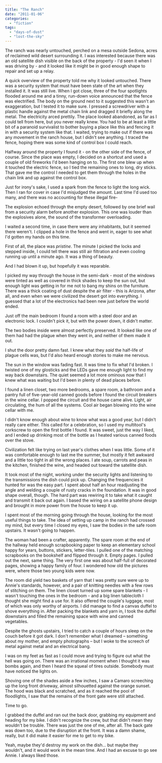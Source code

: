 ```yaml
---
title: "The Ranch"
date: "2011-01-06"
categories: 
  - "fiction"
tags: 
  - "days-of-dust"
  - "lost-the-sky"
---
```


The ranch was nearly untouched, perched on a mesa outside Sedona, acres of reclaimed wild desert surrounding it. I was interested because there was an old satellite dish visible on the back of the property - I'd seen it when I was driving by - and it looked like it might be in good enough shape to repair and set up a relay.

A quick overview of the property told me why it looked untouched. There was a security system that must have been state of the art when they installed it. It was still live. When I got close, three of the four spotlights flooded around me and a tinny, run-down voice announced that the fence was electrified. The body on the ground next to it suggested this wasn't an exaggeration, but I tested it to make sure. I pressed a screwdriver with a plastic handle against the metal chain link and dragged it briefly along the metal. The electricity arced prettily. The place looked abandoned, as far as I could tell from here, but you never really knew. You had to be at least a little bit of a paranoid survivalist to bother buying a place like this and fencing it in with a security system like that. I waited, trying to make out if there was any movement in the ranch house, but I didn't see anything. I traced the fence, hoping there was some kind of control box I could reach.

Halfway around the property I found it - on the other side of the fence, of course. Since the place was empty, I decided on a shortcut and used a couple of old fireworks I'd been hanging on to. The first one blew up when it touched the electric fence, so I tied the remaining ones to long, dry sticks. That gave me the control I needed to get them through the holes in the chain link and up against the control box.

Just for irony's sake, I used a spark from the fence to light the long wick. Then I ran for cover in case I'd misjudged the amount. Last time I'd used too many, and there was no accounting for these illegal fire-

The explosion echoed through the empty desert, followed by one brief wail from a security alarm before another explosion. This one was louder than the explosives alone, the sound of the transformer overloading.

I waited a second time, in case there were any inhabitants, but it seemed there weren't. I clipped a hole in the fence and went in, eager to see what I'd gotten my hands on this time.

First of all, the place was _pristine_. The minute I picked the locks and stepped inside, I could tell there was still air filtration and even cooling running up until a minute ago. It was a thing of beauty.

And I had blown it up, but hopefully it was reparable.

I picked my way through the house in the semi-dark - most of the windows were tinted as well as covered in thick shades to keep the sun out, but enough light was getting in for me not to bang my shins on the furniture. There was a thick coating of dust despite the air filter - this is Arizona, after all, and even when we were civilized the desert got into everything. I guessed that a lot of the electronics had been new just before the world ended.

Just off the main bedroom I found a room with a steel door and an electronic lock. I couldn't pick it, but with the power down, it didn't matter.

The two bodies inside were almost perfectly preserved. It looked like one of them had had the plague when they went in, and neither of them made it out.

I shut the door pretty damn fast. I knew what they _said_ the half-life of plague cells was, but I'd also heard enough stories to make me nervous.

The sun in the window was fading fast. It was time to fix what I'd broken. I twisted one of my glosticks and the LEDs gave me enough light to find my way back downstairs. The quiet seemed a lot more ominous now that I knew what was waiting but I'd been in plenty of dead places before.

I found a linen closet, two more bedrooms, a spare room, a bathroom and a pantry full of five-year-old canned goods before I found the circuit breakers in the wine cellar. I popped the circuit and the house came alive. Light, air circulating, the hum of all the systems. Cool air began blowing into the wine cellar with me.

I didn't know enough about wine to know what was a good year, but I didn't really care either. This called for a celebration, so I used my multitool's corkscrew to open the first bottle I found. It was sweet, just the way I liked, and I ended up drinking most of the bottle as I heated various canned foods over the stove.

Civilization felt like trying on last year's clothes when I was little. Some of it was comfortable enough to last me the summer, but mostly it felt awkward and a little too tight in all the wrong places. I ate soup, carrots and peas in the kitchen, finished the wine, and headed out toward the satellite dish.

It took most of the night, working under the security lights and listening to the transmissions the dish could pick up. Changing the frequencies it hunted for was the easy part. I spent about half an hour readjusting the angle and welding a couple of rusty cracks in the foundation. It was in good shape overall, though. The hard part was rewiring it to take what it caught and transmit it back out again. I based the wiring on a satellite phone design and brought in more power from the house to keep it up.

I spent most of the morning going through the house, looking for the most useful things to take. The idea of setting up camp in the ranch had crossed my mind, but every time I closed my eyes, I saw the bodies in the safe room upstairs. It wasn't going to happen.

The woman had been a crafter, apparently. The spare room at the end of the hallway held enough scrapbooking paper to keep an elementary school happy for years, buttons, stickers, letter-tiles. I pulled one of the matching scrapbooks on the bookshelf and flipped through it. Empty pages. I pulled out the next, same thing. The very first one was about half-full of decorated pages, showing a happy family of four. I wondered how old the pictures were, where those two young kids were now.

The room did yield two baskets of yarn that I was pretty sure were up to Annie's standards, however, and a pair of knitting needles with a few rows of stitching on them. The linen closet turned up some spare blankets - I wasn't touching the ones in the bedroom - and a big linen tablecloth I thought she might find a use for. It also offered the couple's luggage, most of which was only worthy of airports. I did manage to find a canvas duffel to shove everything in. After packing the blankets and yarn in, I took the duffel downstairs and filled the remaining space with wine and canned vegetables.

Despite the ghosts upstairs, I tried to catch a couple of hours sleep on the couch before it got dark. I don't remember what I dreamed – something about my mother, and empty photographs – but I woke to the screech of metal against metal and an electrical bang.

I was on my feet as fast as I could move and trying to figure out what the hell was going on. There was an irrational moment when I thought it was bombs again, and then I heard the squeal of tires outside. Somebody must have noticed the lights on.

Shoving one of the shades aside a few inches, I saw a Camaro screeching up the long front driveway, almost silhouetted against the orange sunset. The hood was black and scratched, and as it reached the pool of floodlights, I saw that the remains of the front gate were still attached.

Time to go.

I grabbed the duffel and ran out the back door, grabbing my equipment and heading for my bike. I didn't recognize the crew, but that didn't mean they wouldn't be trouble. There was just the one of me, after all. The back gate was down too, due to the disruption at the front. It was a damn shame, really, but it did make it easier for me to get to my bike.

Yeah, maybe they'd destroy my work on the dish... but maybe they wouldn't, and it would work in the mean time. And I had an excuse to go see Annie. I always liked those.

